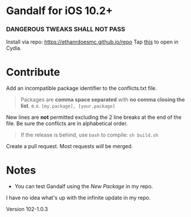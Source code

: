 # Gandalf for iOS 10.2+
### DANGEROUS TWEAKS SHALL NOT PASS

Install via repo: https://ethanrdoesmc.github.io/repo
Tap [this][1] to open in Cydia.

# Contribute
Add an incompatible package identifier to the conflicts.txt file.
> Packages are **comma space separated** with **no comma closing the list**.
e.x. `[my.package], [your.package]`

New lines are **not** permitted excluding the 2 line breaks at the end of the file.
Be sure the conflicts are in alphabetical order.

> If the release is behind, use `bash` to compile:
`sh build.sh`

Create a pull request. Most requests *will* be merged.


# Notes
- You can test Gandalf using the *New Package* in my repo.


I have no idea what's up with the infinite update in my repo. 

Version 102-1.0.3

[1]: cydia://url/https://cydia.saurik.com/api/share#?source=https://ethanrdoesmc.github.io/repo
